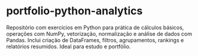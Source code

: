 # portfolio-python-analytics
Repositório com exercícios em Python para prática de cálculos básicos, operações com NumPy, vetorização, normalização e análise de dados com Pandas. Inclui criação de DataFrames, filtros, agrupamentos, rankings e relatórios resumidos. Ideal para estudo e portfólio.
